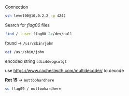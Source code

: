 Connection
```bash
ssh level00@10.0.2.2 -p 4242
```

Search for *flag00* files
```bash
find / -user flag00 2>/dev/null
```

found -> `/usr/sbin/john`

```bash
cat /usr/sbin/john
```

encoded string `cdiiddwpgswtgt`

use https://www.cachesleuth.com/multidecoder/ to decode 

**Rot 15** -> `nottoohardhere`

```bash
su flag00 / nottoohardhere
```
